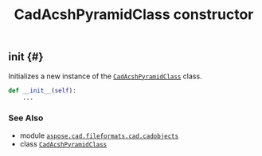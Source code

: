 ﻿---
title: CadAcshPyramidClass constructor
second_title: Aspose.CAD for Python via .NET API References
description: 
type: docs
weight: 10
url: /python-net/aspose.cad.fileformats.cad.cadobjects/cadacshpyramidclass/__init__/
is_root: false
---

## __init__ {#}

Initializes a new instance of the [`CadAcshPyramidClass`](/cad/python-net/aspose.cad.fileformats.cad.cadobjects/cadacshpyramidclass) class.



```python
def __init__(self):
    ...
```





### See Also
* module [`aspose.cad.fileformats.cad.cadobjects`](../../)
* class [`CadAcshPyramidClass`](/cad/python-net/aspose.cad.fileformats.cad.cadobjects/cadacshpyramidclass)
